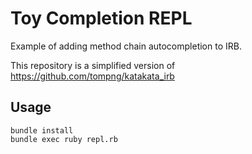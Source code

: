 # Toy Completion REPL

Example of adding method chain autocompletion to IRB.

This repository is a simplified version of https://github.com/tompng/katakata_irb

## Usage

```
bundle install
bundle exec ruby repl.rb
```
